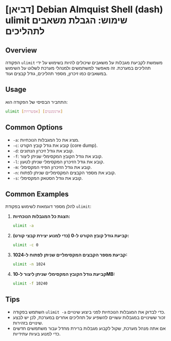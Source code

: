 # [דביאן] Debian Almquist Shell (dash) ulimit שימוש: הגבלת משאבים לתהליכים

## Overview
הפקודה `ulimit` משמשת לקביעת מגבלות על משאבים שיכולים להיות בשימוש על ידי תהליכים במערכת. זה מאפשר למשתמשים ולמנהלי מערכת לשלוט על השימוש במשאבים כמו זיכרון, מספר תהליכים, גודל קבצים ועוד.

## Usage
התחביר הבסיסי של הפקודה הוא:

```bash
ulimit [אפשרויות] [ארגומנטים]
```

## Common Options
- `-a`: מציג את כל המגבלות הנוכחיות.
- `-c`: קובע את גודל קובץ הקורט (core dump).
- `-d`: קובע את גודל זיכרון הנתונים.
- `-f`: קובע את גודל הקובץ המקסימלי שניתן ליצור.
- `-l`: קובע את גודל הזיכרון המקסימלי שניתן לטעון.
- `-m`: קובע את גודל הזיכרון הפיזי המקסימלי.
- `-n`: קובע את מספר הקבצים המקסימליים שניתן לפתוח.
- `-s`: קובע את גודל הסטאק המקסימלי.

## Common Examples
להלן מספר דוגמאות לשימוש בפקודת `ulimit`:

1. **הצגת כל המגבלות הנוכחיות:**
   ```bash
   ulimit -a
   ```

2. **קביעת גודל קובץ הקורט ל-0 (כדי למנוע יצירת קבצי קורט):**
   ```bash
   ulimit -c 0
   ```

3. **קביעת מספר הקבצים המקסימליים שניתן לפתוח ל-1024:**
   ```bash
   ulimit -n 1024
   ```

4. **קביעת גודל הקובץ המקסימלי שניתן ליצור ל-10MB:**
   ```bash
   ulimit -f 10240
   ```

## Tips
- השתמש בפקודה `ulimit -a` כדי לבדוק את המגבלות הנוכחיות לפני ביצוע שינויים.
- זכור ששינויים במגבלות עשויים להשפיע על תהליכים אחרים במערכת, לכן יש לבצע שינויים בזהירות.
- אם אתה מנהל מערכת, שקול לקבוע מגבלות ברירת מחדל עבור משתמשים חדשים כדי למנוע בעיות עתידיות.
